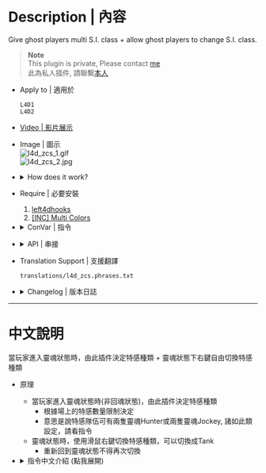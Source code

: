 # Description | 內容
Give ghost players multi S.I. class + allow ghost players to change S.I. class.

> __Note__ <br/>
This plugin is private, Please contact [me](https://github.com/fbef0102/Game-Private_Plugin#私人插件列表-private-plugins-list)<br/>
此為私人插件, 請聯繫[本人](https://github.com/fbef0102/Game-Private_Plugin#私人插件列表-private-plugins-list)

* Apply to | 適用於
	```
	L4D1
	L4D2
	```

* [Video | 影片展示](https://youtu.be/gIbID8wfX8k)

* Image | 圖示
	<br/>![l4d_zcs_1.gif](image/l4d_zcs_1.gif)
	<br/>![l4d_zcs_2.jpg](image/l4d_zcs_2.jpg)

* <details><summary>How does it work?</summary>

	* Determine ghost zombie class when infected player spawn as ghost state (Not despawn)
		* It means that infected team can get two ghost hunters or two ghost jockeys at the same time, depends on the cvar you set
	* Right Mouse to change their class in ghost mode
		* Can change to Tank class
</details>

* Require | 必要安裝
	1. [left4dhooks](https://forums.alliedmods.net/showthread.php?t=321696)
	2. [[INC] Multi Colors](https://github.com/fbef0102/L4D1_2-Plugins/releases/tag/Multi-Colors)

* <details><summary>ConVar | 指令</summary>

	* cfg/sourcemod/l4d_zcs.cfg
		```php
		// Enable/Disable Zombie Character Select plugin.
		l4d_zcs_enable "1"

		// If 1, Display infected class limits panel.
		l4d_zcs_show_hud_panel "1"

		// If 1, Include fake infected bots in limits.
		l4d_zcs_count_fake_bots "1"

		// If 1, Allow infected class switch at finale stages.
		l4d_zcs_allow_finale_switch "1"

		// If 1, Allow player to select previous infected class.
		l4d_zcs_allow_last_class "0"

		// If 1, Allow player to select class even when ghost infected player is too far from survivors (is going to despawn).
		l4d_zcs_allow_cull_switch "1"

		// If 1, Allow player to select class after returning to ghost from spawn.
		l4d_zcs_allow_despawn_switch "0"

		// Players with these flags have access to change class. (Empty = Everyone, -1: Nobody)
		l4d_zcs_access_level ""

		// Key binding for infected class selection. (1=MELEE, 2=RELOAD, 3=ZOOM)
		l4d_zcs_select_key "1"

		// Time interval between Infected class switch delay in (s).
		l4d_zcs_select_delay "0.5"

		// If 1, Broadcast infected class selection key binding to players.
		l4d_zcs_notify_key "1"

		// If 1, Notify infected class selection key binding every time when ghost. (0=Notify first time ghost)
		l4d_zcs_notify_key_repeat "0"

		// If 1, Broadcast class & limit status messages to players.
		l4d_zcs_notify_class "1"

		// Time before smoker class is allowed after smoker death in (s). (-1=Use Official Cvar '_ghost_delay_max', 0=No delay, 1-300=Delay)
		l4d_zcs_cooldown_smoker "-1"

		// Time before boomer class is allowed after boomer death in (s). (-1=Use Official Cvar '_ghost_delay_max', 0=No delay, 1-300=Delay)
		l4d_zcs_cooldown_boomer "-1"

		// Time before hunter class is allowed after hunter death in (s). (-1=Use Official Cvar '_ghost_delay_max', 0=No delay, 1-300=Delay)
		l4d_zcs_cooldown_hunter "-1"

		// Time before spitter class is allowed after spitter death in (s). (-1=Use Official Cvar '_ghost_delay_max', 0=No delay, 1-300=Delay)
		l4d_zcs_cooldown_spitter "-1"

		// Time before jockey class is allowed after jockey death in (s). (-1=Use Official Cvar '_ghost_delay_max', 0=No delay, 1-300=Delay)
		l4d_zcs_cooldown_jockey "-1"

		// Time before charger class is allowed after charger death in (s). (-1=Use Official Cvar '_ghost_delay_max', 0=No delay, 1-300=Delay)
		l4d_zcs_cooldown_charger "-1"

		// Time before tank class is allowed after tank death in (s). (0=No delay, 1-300=Delay)
		l4d_zcs_cooldown_tank "0"

		// How many Smokers allowed. (Alive + Ghost)
		// -1=Use Official Cvar '_versus_smoker_limit', 0=None Allowed
		l4d_zcs_smoker_limit "2"

		// How many Boomers allowed. (Alive + Ghost)
		// -1=Use Official Cvar '_versus_smoker_limit', 0=None Allowe)
		l4d_zcs_boomer_limit "2"

		// How many Hunters allowed. (Alive + Ghost)
		// -1=Use Official Cvar '_versus_smoker_limit', 0=None Allowed
		l4d_zcs_hunter_limit "2"

		// How many Spitters allowed. (Alive + Ghost)
		// -1=Use Official Cvar '_versus_smoker_limit', 0=None Allowed
		l4d_zcs_spitter_limit "2"

		// How many Jockeys allowed. (Alive + Ghost)
		// -1=Use Official Cvar '_versus_smoker_limit', 0=None Allowed
		l4d_zcs_jockey_limit "2"

		// How many Chargers allowed. (Alive + Ghost)
		// -1=Use Official Cvar '_versus_smoker_limit', 0=None Allowed
		l4d_zcs_charger_limit "2"

		// How many Tanks allowed.
		// 0=None Allowed
		l4d_zcs_tank_limit "0"

		// If 1, Allow Smoker Ghost player to select class. (0=Not Allow)
		l4d_zcs_smoker_ghost_allow "1"

		// If 1, Allow Boomer Ghost player to select class. (0=Not Allow)
		l4d_zcs_boomer_ghost_allow "1"

		// If 1, Allow Hunter Ghost player to select class. (0=Not Allow)
		l4d_zcs_hunter_ghost_allow "1"

		// If 1, Allow Spitter Ghost player to select class. (0=Not Allow)
		l4d_zcs_spitter_ghost_allow "1"	

		// If 1, Allow Jockey Ghost player to select class. (0=Not Allow)
		l4d_zcs_jockey_ghost_allow "1"

		// If 1, Allow Charger Ghost player to select class. (0=Not Allow)
		l4d_zcs_charger_ghost_allow "1"

		// If 1, Allow Tank Ghost player to select class. (0=Not Allow)
		l4d_zcs_tank_ghost_allow "1"

		// If 1, Determine ghost zombie class when infected player spawn as ghost state (Not despawn). (0=Spawn ghost normally via the director)
		l4d_zcs_determine_class_when_ghost "1"

		// Number of uses can ghost player select class every time? (0=No limit)
		l4d_zcs_change_class_limit "0"
		```
</details>

* <details><summary>API | 串接</summary>

	* [l4d_zcs.inc](scripting\include\l4d_zcs.inc)
		```php
		library name: l4d_zcs
		```
</details>


* Translation Support | 支援翻譯
	```
	translations/l4d_zcs.phrases.txt
	```

* <details><summary>Changelog | 版本日誌</summary>

	* v1.2h (2024-11-27)
		* Optimize code

	* v1.1h (2024-4-17)
		* Add inc file
		* Update cvars
		* Can change tank zombe class when ghost stage

	* v1.0h (2024-2-24)
		* Update cvars
		* Add translation
		* Remake Code
		* Remove Gamedata
		* Remove Unnecessary cvars
		* Add more cvars
		* Optimize Code

	* v0.9.6
		* [By [X]BetaAlpha](https://forums.alliedmods.net/showthread.php?t=121461)
</details>

- - - -
# 中文說明
當玩家進入靈魂狀態時，由此插件決定特感種類 + 靈魂狀態下右鍵自由切換特感種類

* 原理
	* 當玩家進入靈魂狀態時(非回魂狀態)，由此插件決定特感種類
		* 根據場上的特感數量限制決定
		* 意思是說特感隊伍可有兩隻靈魂Hunter或兩隻靈魂Jockey, 諸如此類設定，請看指令
	* 靈魂狀態時，使用滑鼠右鍵切換特感種類，可以切換成Tank
		* 重新回到靈魂狀態不得再次切換

* <details><summary>指令中文介紹 (點我展開)</summary>

	* cfg/sourcemod/l4d_zcs.cfg
		```php
		// 0=關閉插件, 1=啟動插件
		l4d_zcs_enable "1"

		// 為1時，顯示當前特感數量的介面
		l4d_zcs_show_hud_panel "1"

		// 為1時，特感Bot也會被計算於限制數量之內
		l4d_zcs_count_fake_bots "1"

		// 為1時，最終救援開始之後也可以切換特感種類 (0=不准)
		l4d_zcs_allow_finale_switch "1"

		// 為1時，允許玩家切換到上次遊玩的特感種類 (0=不准)
		l4d_zcs_allow_last_class "0"

		// 為1時，當玩家離倖存者太遠時，允許玩家切換特感種類 (0=不准)
		l4d_zcs_allow_cull_switch "1"

		// 為1時，當玩家重生回靈魂狀態時，允許玩家切換特感種類 (0=不准)
		l4d_zcs_allow_despawn_switch "0"

		// 擁有這些權限的玩家，才可以切換特感種類　(留白 = 任何人都能, -1: 無人)
		l4d_zcs_access_level ""

		// 甚麼按鍵切換特感種類　(1=右鍵, 2=R鍵, 3=滑鼠滾輪鍵)
		l4d_zcs_select_key "1"

		// 切換特感種類的時間間隔 (s)
		l4d_zcs_select_delay "0.5"

		// 為1時，提示玩家使用哪種按鍵切換特感種類
		l4d_zcs_notify_key "1"

		// 為1時，每次玩家變成靈魂狀態時，提示玩家如何切換特感種類. (0=只在第一次靈魂狀態時提示)
		l4d_zcs_notify_key_repeat "0"

		// 為1時，提示特感種類與數量限制
		l4d_zcs_notify_class "1"

		// Smoker玩家死亡之後允許再次選擇Smoker的冷卻時間. (-1=使用官方指令z_ghost_delay_max設置的時間, 0=無冷卻時間, 請設置1~300秒)
		l4d_zcs_cooldown_smoker "-1"

		// Boomer玩家死亡之後允許再次選擇Boomer的冷卻時間. (-1=使用官方指令z_ghost_delay_max設置的時間, 0=無冷卻時間, 請設置1~300秒)
		l4d_zcs_cooldown_boomer "-1"

		// Hunter玩家死亡之後允許再次選擇Hunter的冷卻時間. (-1=使用官方指令z_ghost_delay_max設置的時間, 0=無冷卻時間, 請設置1~300秒)
		l4d_zcs_cooldown_hunter "-1"

		// Spitter玩家死亡之後允許再次選擇Spitter的冷卻時間. (-1=使用官方指令z_ghost_delay_max設置的時間, 0=無冷卻時間, 請設置1~300秒)
		l4d_zcs_cooldown_spitter "-1"

		// Jockey玩家死亡之後允許再次選擇Jockey的冷卻時間. (-1=使用官方指令z_ghost_delay_max設置的時間, 0=無冷卻時間, 請設置1~300秒)
		l4d_zcs_cooldown_jockey "-1"

		// Charger玩家死亡之後允許再次選擇Charger的冷卻時間. (-1=使用官方指令z_ghost_delay_max設置的時間, 0=無冷卻時間, 請設置1~300秒)
		l4d_zcs_cooldown_charger "-1"

		// Tank玩家死亡之後允許再次選擇Tank的冷卻時間. (0=無冷卻時間, 請設置1~300秒)
		l4d_zcs_cooldown_tank "300"

		// Smoker的數量限制 (活者+靈魂)
		// -1=使用官方指令z_versus_smoker_limit設置的數量, 0=不允許
		l4d_zcs_smoker_limit "2"

		// Boomer的數量限制 (活者+靈魂)
		// -1=使用官方指令z_versus_boomer_limit設置的數量, 0=不允許
		l4d_zcs_boomer_limit "2"

		// Hunter的數量限制 (活者+靈魂)
		// -1=使用官方指令z_versus_hunter_limit設置的數量, 0=不允許
		l4d_zcs_hunter_limit "2"

		// Spitter的數量限制 (活者+靈魂)
		// -1=使用官方指令z_versus_spitter_limit設置的數量, 0=不允許
		l4d_zcs_spitter_limit "2"

		// Jockey的數量限制 (活者+靈魂)
		// -1=使用官方指令z_versus_jockey_limit設置的數量, 0=不允許
		l4d_zcs_jockey_limit "2"

		// Charger的數量限制 (活者+靈魂)
		// -1=使用官方指令z_versus_charger_limit設置的數量, 0=不允許
		l4d_zcs_charger_limit "2"

		// Tank的數量限制 (0=不允許)
		l4d_zcs_tank_limit "0"

		// 為1時，允許靈魂特感Smoker切換其他特感種類 (0=不允許)
		l4d_zcs_smoker_ghost_allow "1"

		// 為1時，允許靈魂特感Boomer切換其他特感種類 (0=不允許)
		l4d_zcs_boomer_ghost_allow "1"

		// 為1時，允許靈魂特感Hunter切換其他特感種類 (0=不允許)
		l4d_zcs_hunter_ghost_allow "1"

		// 為1時，允許靈魂特感Spitter切換其他特感種類 (0=不允許)
		l4d_zcs_spitter_ghost_allow "1"	

		// 為1時，允許靈魂特感Jockey切換其他特感種類 (0=不允許)
		l4d_zcs_jockey_ghost_allow "1"

		// 為1時，允許靈魂特感Charger切換其他特感種類 (0=不允許)
		l4d_zcs_charger_ghost_allow "1"

		// 為1時，允許靈魂特感Tank切換其他特感種類 (0=不允許)
		l4d_zcs_tank_ghost_allow "1"

		// 當玩家進入靈魂狀態時(非回魂狀態)，1 = 由此插件決定特感種類 (根據場上的特感數量限制決定)，0 = 交給導演系統決定
		l4d_zcs_determine_class_when_ghost "1"

		// 每次靈魂狀態時，可以切換特感種類的次數? (0=無限制次數)
		l4d_zcs_change_class_limit "0"
		```
</details>
